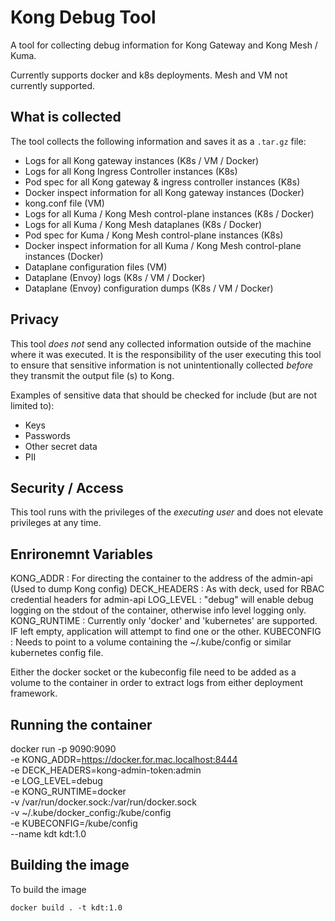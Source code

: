 # Kong Debug Tool

A tool for collecting debug information for Kong Gateway and Kong Mesh / Kuma.

Currently supports docker and k8s deployments. Mesh and VM not currently supported.

## What is collected

The tool collects the following information and saves it as a `.tar.gz` file:

- Logs for all Kong gateway instances (K8s / VM / Docker)
- Logs for all Kong Ingress Controller instances (K8s)
- Pod spec for all Kong gateway & ingress controller instances (K8s)
- Docker inspect information for all Kong gateway instances (Docker)
- kong.conf file (VM)
- Logs for all Kuma / Kong Mesh control-plane instances (K8s / Docker)
- Logs for all Kuma / Kong Mesh dataplanes (K8s / Docker)
- Pod spec for Kuma / Kong Mesh control-plane instances (K8s)
- Docker inspect information for all Kuma / Kong Mesh control-plane instances (Docker)
- Dataplane configuration files (VM)
- Dataplane (Envoy) logs (K8s / VM / Docker)
- Dataplane (Envoy) configuration dumps (K8s / VM / Docker)

## Privacy 

This tool _does not_ send any collected information outside of the machine where it was executed. It is the responsibility of the user executing this tool to ensure that sensitive information is not unintentionally collected _before_ they transmit the output file (s) to Kong. 

Examples of sensitive data that should be checked for include (but are not limited to):

- Keys
- Passwords
- Other secret data
- PII

## Security / Access

This tool runs with the privileges of the _executing user_ and does not elevate privileges at any time.

## Enrironemnt Variables
KONG_ADDR : For directing the container to the address of the admin-api (Used to dump Kong config)
DECK_HEADERS : As with deck, used for RBAC credential headers for admin-api
LOG_LEVEL : "debug" will enable debug logging on the stdout of the container, otherwise info level logging only.
KONG_RUNTIME : Currently only 'docker' and 'kubernetes' are supported. IF left empty, application will attempt to find one or the other.
KUBECONFIG : Needs to point to a volume containing the ~/.kube/config or similar kubernetes config file.

Either the docker socket or the kubeconfig file need to be added as a volume to the container in order to extract logs from either deployment framework.

## Running the container

docker run -p 9090:9090 \
-e KONG_ADDR=https://docker.for.mac.localhost:8444 \
-e DECK_HEADERS=kong-admin-token:admin \
-e LOG_LEVEL=debug \
-e KONG_RUNTIME=docker \
-v /var/run/docker.sock:/var/run/docker.sock \
-v ~/.kube/docker_config:/kube/config \
-e KUBECONFIG=/kube/config \
--name kdt  kdt:1.0

## Building the image

To build the image

```
docker build . -t kdt:1.0

```
